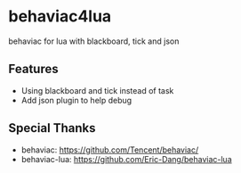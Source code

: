 # behaviac4lua

behaviac for lua with blackboard, tick and json

## Features

- Using blackboard and tick instead of task
- Add json plugin to help debug

## Special Thanks

- behaviac: https://github.com/Tencent/behaviac/
- behaviac-lua: https://github.com/Eric-Dang/behaviac-lua